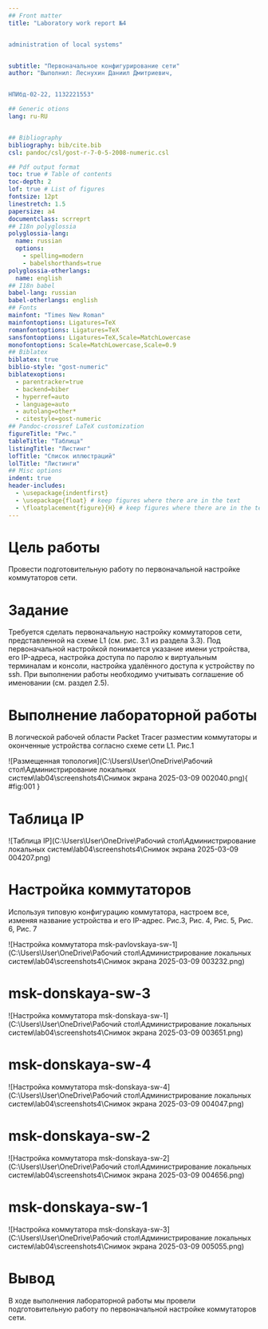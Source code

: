 ```yaml
---
## Front matter
title: "Laboratory work report №4


administration of local systems"


subtitle: "Первоначальное конфигурирование сети"
author: "Выполнил: Леснухин Даниил Дмитриевич, 


НПИбд-02-22, 1132221553"

## Generic otions
lang: ru-RU


## Bibliography
bibliography: bib/cite.bib
csl: pandoc/csl/gost-r-7-0-5-2008-numeric.csl

## Pdf output format
toc: true # Table of contents
toc-depth: 2
lof: true # List of figures
fontsize: 12pt
linestretch: 1.5
papersize: a4
documentclass: scrreprt
## I18n polyglossia
polyglossia-lang:
  name: russian
  options:
	- spelling=modern
	- babelshorthands=true
polyglossia-otherlangs:
  name: english
## I18n babel
babel-lang: russian
babel-otherlangs: english
## Fonts
mainfont: "Times New Roman"
mainfontoptions: Ligatures=TeX
romanfontoptions: Ligatures=TeX
sansfontoptions: Ligatures=TeX,Scale=MatchLowercase
monofontoptions: Scale=MatchLowercase,Scale=0.9
## Biblatex
biblatex: true
biblio-style: "gost-numeric"
biblatexoptions:
  - parentracker=true
  - backend=biber
  - hyperref=auto
  - language=auto
  - autolang=other*
  - citestyle=gost-numeric
## Pandoc-crossref LaTeX customization
figureTitle: "Рис."
tableTitle: "Таблица"
listingTitle: "Листинг"
lofTitle: "Список иллюстраций"
lolTitle: "Листинги"
## Misc options
indent: true
header-includes:
  - \usepackage{indentfirst}
  - \usepackage{float} # keep figures where there are in the text
  - \floatplacement{figure}{H} # keep figures where there are in the text
---
```


# Цель работы

Провести подготовительную работу по первоначальной настройке коммутаторов сети.


# Задание 

Требуется сделать первоначальную настройку коммутаторов сети, представленной на схеме L1 (см. рис. 3.1 из раздела 3.3). Под первоначальной настройкой понимается указание имени устройства, его IP-адреса, настройка доступа по паролю к виртуальным терминалам и консоли, настройка удалённого доступа к устройству по ssh. При выполнении работы необходимо учитывать соглашение об именовании (см. раздел 2.5).



 
# Выполнение лабораторной работы

В логической рабочей области Packet Tracer разместим коммутаторы и оконченные устройства согласно схеме сети L1. Рис.1


![Размещенная топология](C:\Users\User\OneDrive\Рабочий стол\Администрирование локальных систем\lab04\screenshots4\Снимок экрана 2025-03-09 002040.png){ #fig:001 }

# Таблица IP
![Таблица IP](C:\Users\User\OneDrive\Рабочий стол\Администрирование локальных систем\lab04\screenshots4\Снимок экрана 2025-03-09 004207.png)




# Настройка коммутаторов
 
Используя типовую конфигурацию коммутатора, настроем все, изменяя название устройства и его IP-адрес. Рис.3, Рис. 4, Рис. 5, Рис. 6, Рис. 7

![Настройка коммутатора msk-pavlovskaya-sw-1](C:\Users\User\OneDrive\Рабочий стол\Администрирование локальных систем\lab04\screenshots4\Снимок экрана 2025-03-09 003232.png)

# msk-donskaya-sw-3

![Настройка коммутатора msk-donskaya-sw-1](C:\Users\User\OneDrive\Рабочий стол\Администрирование локальных систем\lab04\screenshots4\Снимок экрана 2025-03-09 003651.png)

# msk-donskaya-sw-4

![Настройка коммутатора msk-donskaya-sw-4](C:\Users\User\OneDrive\Рабочий стол\Администрирование локальных систем\lab04\screenshots4\Снимок экрана 2025-03-09 004047.png)


# msk-donskaya-sw-2


![Настройка коммутатора msk-donskaya-sw-2](C:\Users\User\OneDrive\Рабочий стол\Администрирование локальных систем\lab04\screenshots4\Снимок экрана 2025-03-09 004656.png)

# msk-donskaya-sw-1

![Настройка коммутатора msk-donskaya-sw-3](C:\Users\User\OneDrive\Рабочий стол\Администрирование локальных систем\lab04\screenshots4\Снимок экрана 2025-03-09 005055.png)






# Вывод
 В ходе выполнения лабораторной работы мы провели подготовительную работу по первоначальной настройке коммутаторов сети.



